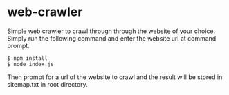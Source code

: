 web-crawler
================

Simple web crawler to crawl through through the website of your choice. Simply run the following command and enter the website url at command prompt.

``` shell
$ npm install
$ node index.js
```

 Then prompt for a url of the website to crawl and the result will be stored in sitemap.txt in root directory.
